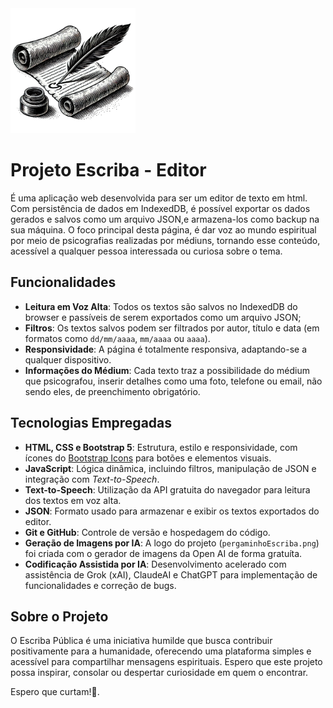 <img src="./image/pergaminhoEscriba.png" alt="Logo do Escriba" width="200">

# Projeto Escriba - Editor

É uma aplicação web desenvolvida para ser um editor de texto em html.
Com persistência de dados em IndexedDB, é possível exportar os dados gerados e salvos como um arquivo JSON,e armazena-los como backup na sua máquina.
O foco principal desta página, é dar voz ao mundo espiritual por meio de psicografias realizadas por médiuns, tornando esse conteúdo, acessível a qualquer pessoa interessada ou curiosa sobre o tema.

## Funcionalidades
- **Leitura em Voz Alta**: Todos os textos são salvos no IndexedDB do browser e passíveis de serem exportados como um arquivo JSON;
- **Filtros**: Os textos salvos podem ser filtrados por autor, título e data (em formatos como `dd/mm/aaaa`, `mm/aaaa` ou `aaaa`).
- **Responsividade**: A página é totalmente responsiva, adaptando-se a qualquer dispositivo.
- **Informações do Médium**: Cada texto traz  a possibilidade do médium que psicografou, inserir detalhes como uma foto, telefone ou email, não sendo eles, de preenchimento obrigatório.

## Tecnologias Empregadas

- **HTML, CSS e Bootstrap 5**: Estrutura, estilo e responsividade, com ícones do [Bootstrap Icons](https://icons.getbootstrap.com/) para botões e elementos visuais.
- **JavaScript**: Lógica dinâmica, incluindo filtros, manipulação de JSON e integração com *Text-to-Speech*.
- **Text-to-Speech**: Utilização da API gratuita do navegador para leitura dos textos em voz alta.
- **JSON**: Formato usado para armazenar e exibir os textos exportados do editor.
- **Git e GitHub**: Controle de versão e hospedagem do código.
- **Geração de Imagens por IA**: A logo do projeto (`pergaminhoEscriba.png`) foi criada com o gerador de imagens da Open AI de forma gratuíta.
- **Codificação Assistida por IA**: Desenvolvimento acelerado com assistência de Grok (xAI), ClaudeAI e ChatGPT para implementação de funcionalidades e correção de bugs.

## Sobre o Projeto

O Escriba Pública é uma iniciativa humilde que busca contribuir positivamente para a humanidade, oferecendo uma plataforma simples e acessível para compartilhar mensagens espirituais. Espero que este projeto possa inspirar, consolar ou despertar curiosidade em quem o encontrar.


Espero que curtam!:pray:.
